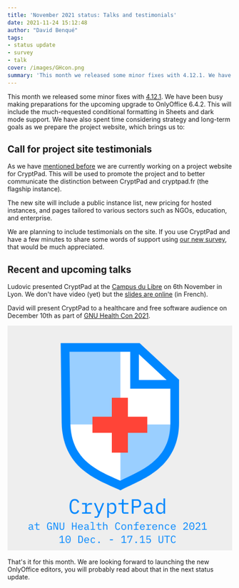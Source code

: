 ```yaml
---
title: 'November 2021 status: Talks and testimonials'
date: 2021-11-24 15:12:48
author: "David Benqué"
tags:
- status update
- survey
- talk
cover: /images/GHcon.png
summary: 'This month we released some minor fixes with 4.12.1. We have been busy making preparations for the upcoming upgrade to OnlyOffice 6.4.2.'
---
```


This month we released some minor fixes with [4.12.1](https://github.com/xwiki-labs/cryptpad/releases/tag/4.12.1). We have been busy making preparations for the upcoming upgrade to OnlyOffice 6.4.2. This will include the much-requested conditional formatting in Sheets and dark mode support. We have also spent time considering strategy and long-term goals as we prepare the project website, which brings us to:

## Call for project site testimonials

As we have [mentioned before](https://blog.cryptpad.org/2021/09/15/Relocating-our-blog/) we are currently working on a project website for CryptPad. This will be used to promote the project and to better communicate the distinction between CryptPad and cryptpad.fr (the flagship instance).

The new site will include a public instance list, new pricing for hosted instances, and pages tailored to various sectors such as NGOs, education, and enterprise.

We are planning to include testimonials on the site. If you use CryptPad and have a few minutes to share some words of support using [our new survey](https://cryptpad.fr/form/#/2/form/view/1NDX7MEkhzNz1FCrcjCxmvjgIj24QjWNncZygR60Ch8/), that would be much appreciated.

## Recent and upcoming talks

Ludovic presented CryptPad at the [Campus du Libre](https://www.campus-du-libre.org/prog.php) on 6th November in Lyon. We don't have video (yet) but the [slides are online](https://www.campus-du-libre.org/Supports/CampusDuLibre2021-CryptPad.pdf) (in French).

David will present CryptPad to a healthcare and free software audience on December 10th as part of [GNU Health Con 2021](https://www.gnuhealthcon.org/2021/).


![Promotion image for CryptPad at GNU Health Con 2012](/images/GHcon.png)


That's it for this month. We are looking forward to launching the new OnlyOffice editors, you will probably read about that in the next status update.